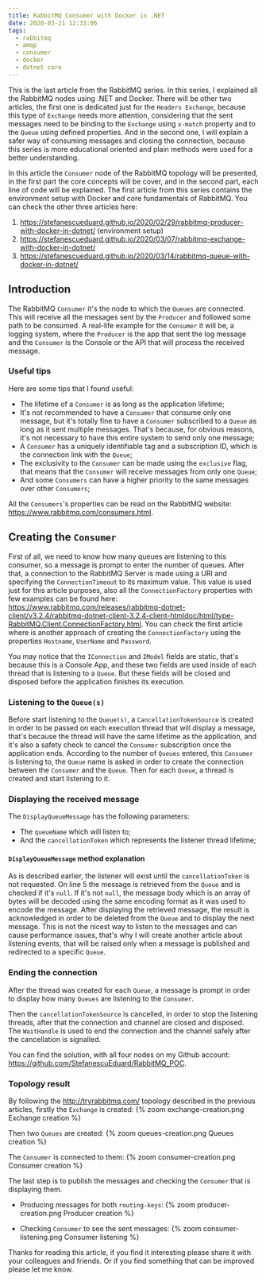 ```yaml
---
title: RabbitMQ Consumer with Docker in .NET
date: 2020-03-21 12:33:06
tags:
  - rabbitmq
  - amqp
  - consumer
  - docker
  - dotnet core
---
```


This is the last article from the RabbitMQ series. In this series, I explained all the RabbitMQ nodes using .NET and Docker. There will be other two articles, the first one is dedicated just for the `Headers Exchange`, because this type of `Exchange` needs more attention, considering that the sent messages need to be binding to the `Exchange` using `x-match` property and to the `Queue` using defined properties. And in the second one, I will explain a safer way of consuming messages and closing the connection, because this series is more educational oriented and plain methods were used for a better understanding.

In this article the `Consumer` node of the RabbitMQ topology will be presented, in the first part the core concepts will be cover, and in the second part, each line of code will be explained.
The first article from this series contains the environment setup with Docker and core fundamentals of RabbitMQ. You can check the other three articles here:
1. https://stefanescueduard.github.io/2020/02/29/rabbitmq-producer-with-docker-in-dotnet/ (environment setup)
2. https://stefanescueduard.github.io/2020/03/07/rabbitmq-exchange-with-docker-in-dotnet/
3. https://stefanescueduard.github.io/2020/03/14/rabbitmq-queue-with-docker-in-dotnet/

## Introduction
The RabbitMQ `Consumer` it's the node to which the `Queues` are connected. This will receive all the messages sent by the `Producer` and followed some path to be consumed. A real-life example for the `Consumer` it will be, a logging system, where the `Producer` is the app that sent the log message and the `Consumer` is the Console or the API that will process the received message.

### Useful tips
Here are some tips that I found useful:
- The lifetime of a `Consumer` is as long as the application lifetime;
- It's not recommended to have a `Consumer` that consume only one message, but it's totally fine to have a `Consumer` subscribed to a `Queue` as long as it sent multiple messages. That's because, for obvious reasons, it's not necessary to have this entire system to send only one message;
- A `Consumer` has a uniquely identifiable tag and a subscription ID, which is the connection link with the `Queue`;
- The exclusivity to the `Consumer` can be made using the `exclusive` flag, that means that the `Consumer` will receive messages from only one `Queue`;
- And some `Consumers` can have a higher priority to the same messages over other `Consumers`;

All the `Consumers`'s properties can be read on the RabbitMQ website: https://www.rabbitmq.com/consumers.html.

## Creating the `Consumer`

First of all, we need to know how many queues are listening to this consumer, so a message is prompt to enter the number of queues. After that, a connection to the RabbitMQ Server is made using a URI and specifying the `ConnectionTimeout` to its maximum value. This value is used just for this article purposes, also all the `ConnectionFactory` properties with few examples can be found here: https://www.rabbitmq.com/releases/rabbitmq-dotnet-client/v3.2.4/rabbitmq-dotnet-client-3.2.4-client-htmldoc/html/type-RabbitMQ.Client.ConnectionFactory.html.
You can check the first article where is another approach of creating the `ConnectionFactory` using the properties `Hostname`, `UserName` and `Password`.
<script src="https://gist.github.com/StefanescuEduard/2ec14bb22789a00f6bd2364f60767cda.js"></script>

You may notice that the `IConnection` and `IModel` fields are static, that's because this is a Console App, and these two fields are used inside of each thread that is listening to a `Queue`. But these fields will be closed and disposed before the application finishes its execution.

### Listening to the `Queue(s)`

Before start listening to the `Queue(s)`, a `CancellationTokenSource` is created in order to be passed on each execution thread that will display a message, that's because the thread will have the same lifetime as the application, and it's also a safety check to cancel the `Consumer` subscription once the application ends.
According to the number of `Queues` entered, this `Consumer` is listening to, the `Queue` name is asked in order to create the connection between the `Consumer` and the `Queue`.
Then for each `Queue`, a thread is created and start listening to it.
<script src="https://gist.github.com/StefanescuEduard/abe0560836b659b37edf04f26ee70354.js"></script>

### Displaying the received message

The `DisplayQueueMessage` has the following parameters:
- The `queueName` which will listen to;
- And the `cancellationToken` which represents the listener thread lifetime;
<script src="https://gist.github.com/StefanescuEduard/c84eb5e70cd2ae7dc41a0f16fd5aac1c.js"></script>

#### `DisplayQueueMessage` method explanation

As is described earlier, the listener will exist until the `cancellationToken` is not requested.
On line 5 the message is retrieved from the `Queue` and is checked if it's `null`. If it's not `null`, the message body which is an array of bytes will be decoded using the same encoding format as it was used to encode the message.
After displaying the retrieved message, the result is acknowledged in order to be deleted from the `Queue` and to display the next message.
This is not the nicest way to listen to the messages and can cause performance issues, that's why I will create another article about listening events, that will be raised only when a message is published and redirected to a specific `Queue`.

### Ending the connection

After the thread was created for each `Queue`, a message is prompt in order to display how many `Queues` are listening to the `Consumer`.

<script src="https://gist.github.com/StefanescuEduard/bfe025f32b5cd5fabfaf7af89fecf6fc.js"></script>

Then the `cancellationTokenSource` is cancelled, in order to stop the listening threads, after that the connection and channel are closed and disposed.
The `WaitHandle` is used to end the connection and the channel safely after the cancellation is signalled.

You can find the solution, with all four nodes on my Github account: https://github.com/StefanescuEduard/RabbitMQ_POC.

### Topology result

By following the http://tryrabbitmq.com/ topology described in the previous articles, firstly the `Exchange` is created:
{% zoom exchange-creation.png Exchange creation %}

Then two `Queues` are created:
{% zoom queues-creation.png Queues creation %}

The `Consumer` is connected to them:
{% zoom consumer-creation.png Consumer creation %}

The last step is to publish the messages and checking the `Consumer` that is displaying them.

- Producing messages for both `routing-keys`:
{% zoom producer-creation.png Producer creation %}

- Checking `Consumer` to see the sent messages:
{% zoom consumer-listening.png Consumer listening %}

Thanks for reading this article, if you find it interesting please share it with your colleagues and friends. Or if you find something that can be improved please let me know.